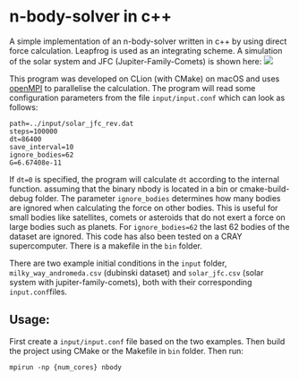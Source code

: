 # n-body-solver in c++

A simple implementation of an n-body-solver written in c++ by using direct force calculation. Leapfrog is used as an integrating scheme.
A simulation of the solar system and JFC (Jupiter-Family-Comets) is shown here:
![](python/comets_example.gif)

This program was developed on CLion (with CMake) on macOS and uses [openMPI](https://www.open-mpi.org) to parallelise the calculation.
The program will read some configuration parameters from the file `input/input.conf` which can look as follows:
```
path=../input/solar_jfc_rev.dat
steps=100000
dt=86400
save_interval=10
ignore_bodies=62
G=6.67408e-11
```
If `dt=0` is specified, the program will calculate `dt` according to the internal function.
assuming that the binary nbody is located in a bin or cmake-build-debug folder.
The parameter `ignore_bodies` determines how many bodies are ignored when calculating the force on other bodies.
This is useful for small bodies like satellites, comets or asteroids that do not exert a force on large bodies such as planets.
For `ignore_bodies=62` the last 62 bodies of the dataset are ignored. 
This code has also been tested on a CRAY supercomputer. There is a makefile in the `bin` folder.

There are two example initial conditions in the `input` folder, `milky_way_andromeda.csv` (dubinski dataset) and `solar_jfc.csv` (solar system with jupiter-family-comets), both with their corresponding `input.conf`files.
## Usage:
First create a `input/input.conf` file based on the two examples. Then build the project using CMake or the Makefile in `bin` folder.
Then run:
```
mpirun -np {num_cores} nbody
```
